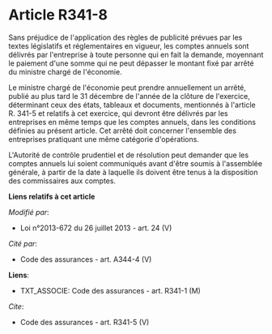 # Article R341-8

Sans préjudice de l'application des règles de publicité prévues par les textes législatifs et réglementaires en vigueur, les
comptes annuels sont délivrés par l'entreprise à toute personne qui en fait la demande, moyennant le paiement d'une somme qui
ne peut dépasser le montant fixé par arrêté du ministre chargé de l'économie. 

Le ministre chargé de l'économie peut prendre annuellement un arrêté, publié au plus tard le 31 décembre de l'année de la
clôture de l'exercice, déterminant ceux des états, tableaux et documents, mentionnés à l'article R. 341-5 et relatifs à cet
exercice, qui devront être délivrés par les entreprises en même temps que les comptes annuels, dans les conditions définies
au présent article. Cet arrêté doit concerner l'ensemble des entreprises pratiquant une même catégorie d'opérations. 

L'Autorité de contrôle prudentiel et de résolution peut demander que les comptes annuels lui soient communiqués avant d'être
soumis à l'assemblée générale, à partir de la date à laquelle ils doivent être tenus à la disposition des commissaires aux
comptes.

**Liens relatifs à cet article**

_Modifié par_:

  - Loi n°2013-672 du 26 juillet 2013 - art. 24 (V)

_Cité par_:

  - Code des assurances - art. A344-4 (V)

**Liens**:

  - TXT_ASSOCIE: Code des assurances - art. R341-1 (M)

_Cite_:

  - Code des assurances - art. R341-5 (V)
